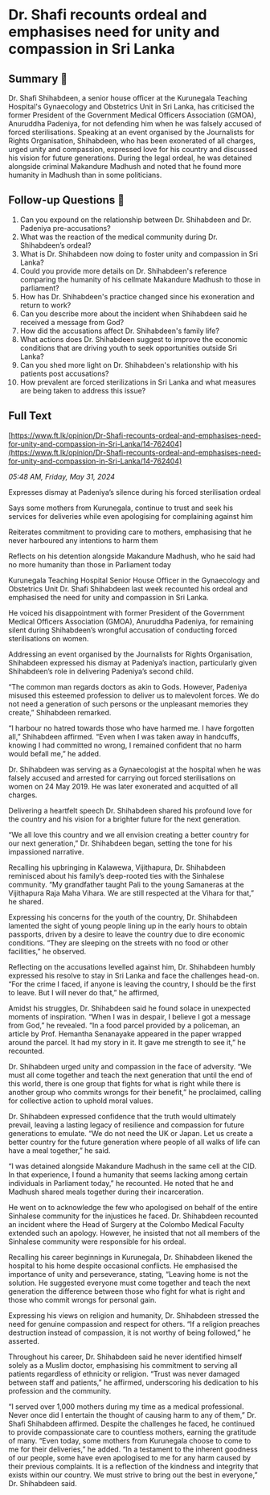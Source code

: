 # Dr. Shafi recounts ordeal and emphasises need for unity and compassion in Sri Lanka

## Summary 🤖

Dr. Shafi Shihabdeen, a senior house officer at the Kurunegala Teaching Hospital's Gynaecology and Obstetrics Unit in Sri Lanka, has criticised the former President of the Government Medical Officers Association (GMOA), Anuruddha Padeniya, for not defending him when he was falsely accused of forced sterilisations. Speaking at an event organised by the Journalists for Rights Organisation, Shihabdeen, who has been exonerated of all charges, urged unity and compassion, expressed love for his country and discussed his vision for future generations. During the legal ordeal, he was detained alongside criminal Makandure Madhush and noted that he found more humanity in Madhush than in some politicians.


## Follow-up Questions 🤖

1. Can you expound on the relationship between Dr. Shihabdeen and Dr. Padeniya pre-accusations?
2. What was the reaction of the medical community during Dr. Shihabdeen’s ordeal?
3. What is Dr. Shihabdeen now doing to foster unity and compassion in Sri Lanka?
4. Could you provide more details on Dr. Shihabdeen's reference comparing the humanity of his cellmate Makandure Madhush to those in parliament?
5. How has Dr. Shihabdeen's practice changed since his exoneration and return to work?
6. Can you describe more about the incident when Shihabdeen said he received a message from God?
7. How did the accusations affect Dr. Shihabdeen's family life?
8. What actions does Dr. Shihabdeen suggest to improve the economic conditions that are driving youth to seek opportunities outside Sri Lanka?
9. Can you shed more light on Dr. Shihabdeen's relationship with his patients post accusations?
10. How prevalent are forced sterilizations in Sri Lanka and what measures are being taken to address this issue?

## Full Text

[https://www.ft.lk/opinion/Dr-Shafi-recounts-ordeal-and-emphasises-need-for-unity-and-compassion-in-Sri-Lanka/14-762404](https://www.ft.lk/opinion/Dr-Shafi-recounts-ordeal-and-emphasises-need-for-unity-and-compassion-in-Sri-Lanka/14-762404)

*05:48 AM, Friday, May 31, 2024*

Expresses dismay at Padeniya’s silence during his forced sterilisation ordeal

Says some mothers from Kurunegala, continue to trust and seek his services for deliveries while even apologising for complaining against him

Reiterates commitment to providing care to mothers, emphasising that he never harboured any intentions to harm them

Reflects on his detention alongside Makandure Madhush, who he said had no more humanity than those in Parliament today

Kurunegala Teaching Hospital Senior House Officer in the Gynaecology and Obstetrics Unit Dr. Shafi Shihabdeen last week recounted his ordeal and emphasised the need for unity and compassion in Sri Lanka.

He voiced his disappointment with former President of the Government Medical Officers Association (GMOA), Anuruddha Padeniya, for remaining silent during Shihabdeen’s wrongful accusation of conducting forced sterilisations on women.

Addressing an event organised by the Journalists for Rights Organisation, Shihabdeen expressed his dismay at Padeniya’s inaction, particularly given Shihabdeen’s role in delivering Padeniya’s second child.

“The common man regards doctors as akin to Gods. However, Padeniya misused this esteemed profession to deliver us to malevolent forces. We do not need a generation of such persons or the unpleasant memories they create,” Shihabdeen remarked.

“I harbour no hatred towards those who have harmed me. I have forgotten all,” Shihabdeen affirmed. “Even when I was taken away in handcuffs, knowing I had committed no wrong, I remained confident that no harm would befall me,” he added.

Dr. Shihabdeen was serving as a Gynaecologist at the hospital when he was falsely accused and arrested for carrying out forced sterilisations on women on 24 May 2019. He was later exonerated and acquitted of all charges.

Delivering a heartfelt speech Dr. Shihabdeen shared his profound love for the country and his vision for a brighter future for the next generation.

“We all love this country and we all envision creating a better country for our next generation,” Dr. Shihabdeen began, setting the tone for his impassioned narrative.

Recalling his upbringing in Kalawewa, Vijithapura, Dr. Shihabdeen reminisced about his family’s deep-rooted ties with the Sinhalese community. “My grandfather taught Pali to the young Samaneras at the Vijithapura Raja Maha Vihara. We are still respected at the Vihara for that,” he shared.

Expressing his concerns for the youth of the country, Dr. Shihabdeen lamented the sight of young people lining up in the early hours to obtain passports, driven by a desire to leave the country due to dire economic conditions. “They are sleeping on the streets with no food or other facilities,” he observed.

Reflecting on the accusations levelled against him, Dr. Shihabdeen humbly expressed his resolve to stay in Sri Lanka and face the challenges head-on. “For the crime I faced, if anyone is leaving the country, I should be the first to leave. But I will never do that,” he affirmed,

Amidst his struggles, Dr. Shihabdeen said he found solace in unexpected moments of inspiration. “When I was in despair, I believe I got a message from God,” he revealed. “In a food parcel provided by a policeman, an article by Prof. Hemantha Senanayake appeared in the paper wrapped around the parcel. It had my story in it. It gave me strength to see it,” he recounted.

Dr. Shihabdeen urged unity and compassion in the face of adversity. “We must all come together and teach the next generation that until the end of this world, there is one group that fights for what is right while there is another group who commits wrongs for their benefit,” he proclaimed, calling for collective action to uphold moral values.

Dr. Shihabdeen expressed confidence that the truth would ultimately prevail, leaving a lasting legacy of resilience and compassion for future generations to emulate. “We do not need the UK or Japan. Let us create a better country for the future generation where people of all walks of life can have a meal together,” he said.

“I was detained alongside Makandure Madhush in the same cell at the CID. In that experience, I found a humanity that seems lacking among certain individuals in Parliament today,” he recounted. He noted that he and Madhush shared meals together during their incarceration.

He went on to acknowledge the few who apologised on behalf of the entire Sinhalese community for the injustices he faced. Dr. Shihabdeen recounted an incident where the Head of Surgery at the Colombo Medical Faculty extended such an apology. However, he insisted that not all members of the Sinhalese community were responsible for his ordeal.

Recalling his career beginnings in Kurunegala, Dr. Shihabdeen likened the hospital to his home despite occasional conflicts. He emphasised the importance of unity and perseverance, stating, “Leaving home is not the solution. He suggested everyone must come together and teach the next generation the difference between those who fight for what is right and those who commit wrongs for personal gain.

Expressing his views on religion and humanity, Dr. Shihabdeen stressed the need for genuine compassion and respect for others. “If a religion preaches destruction instead of compassion, it is not worthy of being followed,” he asserted.

Throughout his career, Dr. Shihabdeen said he never identified himself solely as a Muslim doctor, emphasising his commitment to serving all patients regardless of ethnicity or religion. “Trust was never damaged between staff and patients,” he affirmed, underscoring his dedication to his profession and the community.

“I served over 1,000 mothers during my time as a medical professional. Never once did I entertain the thought of causing harm to any of them,” Dr. Shafi Shihabdeen affirmed. Despite the challenges he faced, he continued to provide compassionate care to countless mothers, earning the gratitude of many. “Even today, some mothers from Kurunegala choose to come to me for their deliveries,” he added. “In a testament to the inherent goodness of our people, some have even apologised to me for any harm caused by their previous complaints. It is a reflection of the kindness and integrity that exists within our country. We must strive to bring out the best in everyone,” Dr. Shihabdeen said.

